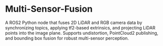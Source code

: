 # Multi-Sensor-Fusion
A ROS2 Python node that fuses 2D LiDAR and RGB camera data by synchronizing topics, applying tf2-based extrinsics, and projecting LiDAR points into the image plane. Supports undistortion, PointCloud2 publishing, and bounding box fusion for robust multi-sensor perception.
